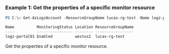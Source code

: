 ### Example 1: Get the properties of a specific monitor resource
```powershell
PS C:\> Get-AzLogzAccount -ResourceGroupName lucas-rg-test -Name logz-portal01

Name          MonitoringStatus Location ResourceGroupName
----          ---------------- -------- -----------------
logz-portal01 Enabled          westus2  lucas-rg-test
```

Get the properties of a specific monitor resource.

